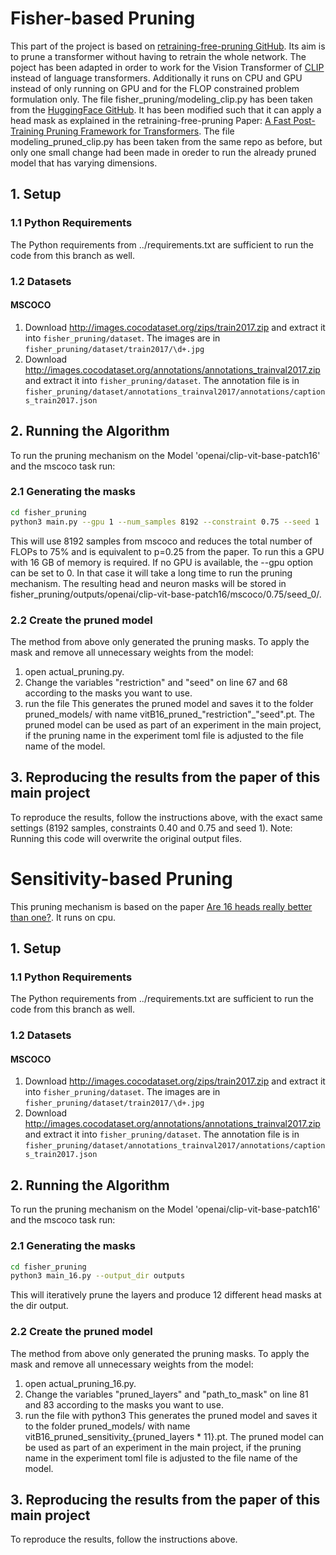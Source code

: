 # Fisher-based Pruning
This part of the project is based on [retraining-free-pruning GitHub](https://github.com/WoosukKwon/retraining-free-pruning).
Its aim is to prune a transformer without having to retrain the whole network.
The poject has been adapted in order to work for the Vision Transformer of [CLIP](http://proceedings.mlr.press/v139/radford21a) instead of language transformers.
Additionally it runs on CPU and GPU instead of only running on GPU and for the FLOP constrained problem formulation only.
The file fisher_pruning/modeling_clip.py has been taken from the [HuggingFace GitHub](https://github.com/huggingface/transformers/blob/main/src/transformers/models/clip/modeling_clip.py).
It has been modified such that it can apply a head mask as explained in the retraining-free-pruning Paper: [A Fast Post-Training Pruning Framework for
Transformers](https://arxiv.org/pdf/2204.09656.pdf).
The file modeling_pruned_clip.py has been taken from the same repo as before, but only one small change had been made in oreder to run
the already pruned model that has varying dimensions.

## 1. Setup
### 1.1 Python Requirements
The Python requirements from ../requirements.txt are sufficient to run the code from this branch as well.
### 1.2 Datasets 
#### MSCOCO

1. Download http://images.cocodataset.org/zips/train2017.zip and extract it into
   `fisher_pruning/dataset`.
   The images are in `fisher_pruning/dataset/train2017/\d+.jpg`
2. Download http://images.cocodataset.org/annotations/annotations_trainval2017.zip
   and extract it into `fisher_pruning/dataset`.
   The annotation file is in `fisher_pruning/dataset/annotations_trainval2017/annotations/captions_train2017.json`

## 2. Running the Algorithm 

To run the pruning mechanism on the Model 'openai/clip-vit-base-patch16' and the mscoco task run:

### 2.1 Generating the masks
```bash
cd fisher_pruning
python3 main.py --gpu 1 --num_samples 8192 --constraint 0.75 --seed 1
```

This will use 8192 samples from mscoco and reduces the total number of FLOPs to 75% and is equivalent
to p=0.25 from the paper.
To run this a GPU with 16 GB of memory is required. If no GPU is available, the --gpu option can be set to 0. 
In that case it will take a long time to run the pruning mechanism.
The resulting head and neuron masks will be stored in fisher_pruning/outputs/openai/clip-vit-base-patch16/mscoco/0.75/seed_0/.

### 2.2 Create the pruned model 

The method from above only generated the pruning masks. 
To apply the mask and remove all unnecessary weights from the model:
1. open actual_pruning.py.
2. Change the variables "restriction" and "seed" on line 67 and 68 according to the masks you want to use.
3. run the file
This generates the pruned model and saves it to the folder pruned_models/ with name vitB16_pruned_"restriction"_"seed".pt.
The pruned model can be used as part of an experiment in the main project,
if the pruning name in the experiment toml file is adjusted to the file name of the model.

## 3. Reproducing the results from the paper of this main project

To reproduce the results, follow the instructions above, with the exact same settings (8192 samples, constraints 0.40 and 0.75 and seed 1).
Note: Running this code will overwrite the original output files.

# Sensitivity-based Pruning
This pruning mechanism is based on the paper [Are 16 heads really better than one?](https://arxiv.org/abs/1905.10650). It runs on cpu.

## 1. Setup
### 1.1 Python Requirements
The Python requirements from ../requirements.txt are sufficient to run the code from this branch as well.
### 1.2 Datasets 
#### MSCOCO

1. Download http://images.cocodataset.org/zips/train2017.zip and extract it into
   `fisher_pruning/dataset`.
   The images are in `fisher_pruning/dataset/train2017/\d+.jpg`
2. Download http://images.cocodataset.org/annotations/annotations_trainval2017.zip
   and extract it into `fisher_pruning/dataset`.
   The annotation file is in `fisher_pruning/dataset/annotations_trainval2017/annotations/captions_train2017.json`

## 2. Running the Algorithm 

To run the pruning mechanism on the Model 'openai/clip-vit-base-patch16' and the mscoco task run:

### 2.1 Generating the masks
```bash
cd fisher_pruning
python3 main_16.py --output_dir outputs
```
This will iteratively prune the layers and produce 12 different head masks at the dir output.


### 2.2 Create the pruned model 

The method from above only generated the pruning masks. 
To apply the mask and remove all unnecessary weights from the model:
1. open actual_pruning_16.py.
2. Change the variables "pruned_layers" and "path_to_mask" on line 81 and 83 according to the masks you want to use.
3. run the file with python3
This generates the pruned model and saves it to the folder pruned_models/ with name vitB16_pruned_sensitivity_{pruned_layers * 11}.pt.
The pruned model can be used as part of an experiment in the main project,
if the pruning name in the experiment toml file is adjusted to the file name of the model.

## 3. Reproducing the results from the paper of this main project

To reproduce the results, follow the instructions above.
